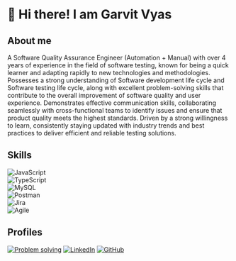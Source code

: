 # 👋 Hi there! I am Garvit Vyas

<!-- Introduction -->
## About me
A Software Quality Assurance Engineer (Automation + Manual) with over 4 years of experience in
the field of software testing, known for being a quick learner and adapting rapidly to new technologies and methodologies. Possesses a strong understanding of Software development life cycle and Software testing life cycle, along with excellent problem-solving skills that contribute to the overall improvement of software quality and user experience. Demonstrates effective communication skills, collaborating seamlessly with cross-functional teams to identify issues and ensure that product quality meets the highest standards. Driven by a strong willingness to learn, consistently staying updated with industry trends and best practices to deliver efficient and reliable testing solutions.
<!-- Introduction end here -->

<!-- skills -->
## Skills
![JavaScript](https://img.shields.io/badge/javascript-%23323330.svg?style=for-the-badge&logo=javascript&logoColor=%23F7DF1E) <br>
![TypeScript](https://img.shields.io/badge/typescript-%23007ACC.svg?style=for-the-badge&logo=typescript&logoColor=white) <br>
![MySQL](https://img.shields.io/badge/mysql-4479A1.svg?style=for-the-badge&logo=mysql&logoColor=white) <br>
![Postman](https://img.shields.io/badge/Postman-FF6C37?style=for-the-badge&logo=postman&logoColor=white) <br>
![Jira](https://img.shields.io/badge/jira-%230A0FFF.svg?style=for-the-badge&logo=jira&logoColor=white) <br>
![Agile]()

<!-- profiles -->
## Profiles
[![Problem solving](https://img.shields.io/badge/-Hackerrank-2EC866?style=for-the-badge&logo=HackerRank&logoColor=white)](https://www.hackerrank.com/profile/respondtogarvit)
[![LinkedIn](https://img.shields.io/badge/linkedin-%230077B5.svg?style=for-the-badge&logo=linkedin&logoColor=white)](www.linkedin.com/in/garvit-vyas-6b930b150)
[![GitHub]()]()
<!--
**GarvitVyas/GarvitVyas** is a ✨ _special_ ✨ repository because its `README.md` (this file) appears on your GitHub profile.

Here are some ideas to get you started:

- 🔭 I’m currently working on ...
- 🌱 I’m currently learning ...
- 👯 I’m looking to collaborate on ...
- 🤔 I’m looking for help with ...
- 💬 Ask me about ...
- 📫 How to reach me: ...
- 😄 Pronouns: ...
- ⚡ Fun fact: ...
-->
